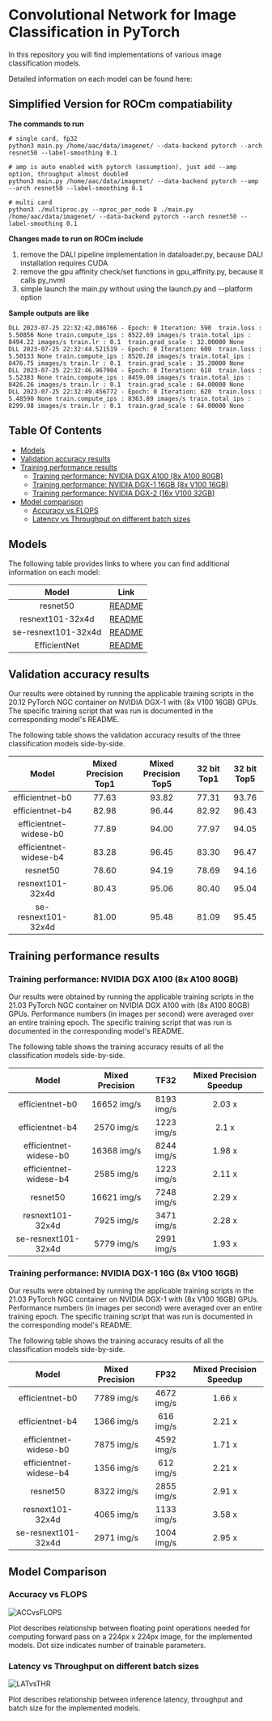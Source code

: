 # Convolutional Network for Image Classification in PyTorch

In this repository you will find implementations of various image classification models.

Detailed information on each model can be found here:

## Simplified Version for ROCm compatiability 

**The commands to run**
```
# single card, fp32
python3 main.py /home/aac/data/imagenet/ --data-backend pytorch --arch resnet50 --label-smoothing 0.1 

# amp is auto enabled with pytorch (assumption), just add --amp option, throughput almost doubled
python3 main.py /home/aac/data/imagenet/ --data-backend pytorch --amp --arch resnet50 --label-smoothing 0.1

# multi card
python3 ./multiproc.py --nproc_per_node 8 ./main.py /home/aac/data/imagenet/ --data-backend pytorch --arch resnet50 --label-smoothing 0.1 

```

**Changes made to run on ROCm include** 
1) remove the DALI pipeline implementation in dataloader.py, because DALI installation requires CUDA
2) remove the gpu affinity check/set functions in gpu_affinity.py, because it calls py_nvml
3) simple launch the main.py without using the launch.py and --platform option

**Sample outputs are like**
```
DLL 2023-07-25 22:32:42.086766 - Epoch: 0 Iteration: 590  train.loss : 5.50856 None train.compute_ips : 8522.69 images/s train.total_ips : 8494.22 images/s train.lr : 0.1  train.grad_scale : 32.00000 None
DLL 2023-07-25 22:32:44.521519 - Epoch: 0 Iteration: 600  train.loss : 5.50133 None train.compute_ips : 8520.28 images/s train.total_ips : 8476.75 images/s train.lr : 0.1  train.grad_scale : 35.20000 None
DLL 2023-07-25 22:32:46.967904 - Epoch: 0 Iteration: 610  train.loss : 5.52383 None train.compute_ips : 8459.08 images/s train.total_ips : 8426.26 images/s train.lr : 0.1  train.grad_scale : 64.00000 None
DLL 2023-07-25 22:32:49.456772 - Epoch: 0 Iteration: 620  train.loss : 5.48590 None train.compute_ips : 8363.89 images/s train.total_ips : 8299.98 images/s train.lr : 0.1  train.grad_scale : 64.00000 None
```

## Table Of Contents

* [Models](#models)
* [Validation accuracy results](#validation-accuracy-results)
* [Training performance results](#training-performance-results)
  * [Training performance: NVIDIA DGX A100 (8x A100 80GB)](#training-performance-nvidia-dgx-a100-8x-a100-80gb)
  * [Training performance: NVIDIA DGX-1 16GB (8x V100 16GB)](#training-performance-nvidia-dgx-1-16gb-8x-v100-16gb)
  * [Training performance: NVIDIA DGX-2 (16x V100 32GB)](#training-performance-nvidia-dgx-2-16x-v100-32gb)
* [Model comparison](#model-comparison)
  * [Accuracy vs FLOPS](#accuracy-vs-flops)
  * [Latency vs Throughput on different batch sizes](#latency-vs-throughput-on-different-batch-sizes)

## Models

The following table provides links to where you can find additional information on each model:

| **Model** | **Link**|
|:-:|:-:|
| resnet50 | [README](./resnet50v1.5/README.md) |
| resnext101-32x4d | [README](./resnext101-32x4d/README.md) |
| se-resnext101-32x4d | [README](./se-resnext101-32x4d/README.md) |
| EfficientNet | [README](./efficientnet/README.md) |

## Validation accuracy results

Our results were obtained by running the applicable
training scripts in the 20.12 PyTorch NGC container
on NVIDIA DGX-1 with (8x V100 16GB) GPUs.
The specific training script that was run is documented
in the corresponding model's README.


The following table shows the validation accuracy results of the
three classification models side-by-side.

|       **Model**        | **Mixed Precision Top1** | **Mixed Precision Top5** | **32 bit Top1** | **32 bit Top5** |
|:----------------------:|:------------------------:|:------------------------:|:---------------:|:---------------:|
|    efficientnet-b0     |          77.63           |          93.82           |      77.31      |      93.76      |
|    efficientnet-b4     |          82.98           |          96.44           |      82.92      |      96.43      |
| efficientnet-widese-b0 |          77.89           |          94.00           |      77.97      |      94.05      |
| efficientnet-widese-b4 |          83.28           |          96.45           |      83.30      |      96.47      |
|        resnet50        |          78.60           |          94.19           |      78.69      |      94.16      |
|    resnext101-32x4d    |          80.43           |          95.06           |      80.40      |      95.04      |
|  se-resnext101-32x4d   |          81.00           |          95.48           |      81.09      |      95.45      |


## Training performance results

### Training performance: NVIDIA DGX A100 (8x A100 80GB)


Our results were obtained by running the applicable
training scripts in the 21.03 PyTorch NGC container
on NVIDIA DGX A100 with (8x A100 80GB) GPUs.
Performance numbers (in images per second)
were averaged over an entire training epoch.
The specific training script that was run is documented
in the corresponding model's README.

The following table shows the training accuracy results of
all the classification models side-by-side.

|       **Model**        | **Mixed Precision** |  **TF32**  | **Mixed Precision Speedup** |
|:----------------------:|:-------------------:|:----------:|:---------------------------:|
|    efficientnet-b0     |     16652 img/s     | 8193 img/s |           2.03 x            |
|    efficientnet-b4     |     2570 img/s      | 1223 img/s |            2.1 x            |
| efficientnet-widese-b0 |     16368 img/s     | 8244 img/s |           1.98 x            |
| efficientnet-widese-b4 |     2585 img/s      | 1223 img/s |           2.11 x            |
|        resnet50        |     16621 img/s     | 7248 img/s |           2.29 x            |
|    resnext101-32x4d    |     7925 img/s      | 3471 img/s |           2.28 x            |
|  se-resnext101-32x4d   |     5779 img/s      | 2991 img/s |           1.93 x            |

### Training performance: NVIDIA DGX-1 16G (8x V100 16GB)

Our results were obtained by running the applicable
training scripts in the 21.03 PyTorch NGC container
on NVIDIA DGX-1 with (8x V100 16GB) GPUs.
Performance numbers (in images per second)
were averaged over an entire training epoch.
The specific training script that was run is documented
in the corresponding model's README.

The following table shows the training accuracy results of all the
classification models side-by-side.

|       **Model**        | **Mixed Precision** |  **FP32**  | **Mixed Precision Speedup** |
|:----------------------:|:-------------------:|:----------:|:---------------------------:|
|    efficientnet-b0     |     7789 img/s      | 4672 img/s |           1.66 x            |
|    efficientnet-b4     |     1366 img/s      | 616 img/s  |           2.21 x            |
| efficientnet-widese-b0 |     7875 img/s      | 4592 img/s |           1.71 x            |
| efficientnet-widese-b4 |     1356 img/s      | 612 img/s  |           2.21 x            |
|        resnet50        |     8322 img/s      | 2855 img/s |           2.91 x            |
|    resnext101-32x4d    |     4065 img/s      | 1133 img/s |           3.58 x            |
|  se-resnext101-32x4d   |     2971 img/s      | 1004 img/s |           2.95 x            |

## Model Comparison

### Accuracy vs FLOPS
![ACCvsFLOPS](./img/ACCvsFLOPS.png)

Plot describes relationship between floating point operations
needed for computing forward pass on a 224px x 224px image, 
for the implemented models.
Dot size indicates number of trainable parameters.

### Latency vs Throughput on different batch sizes
![LATvsTHR](./img/LATvsTHR.png)

Plot describes relationship between
inference latency, throughput and batch size
for the implemented models.
